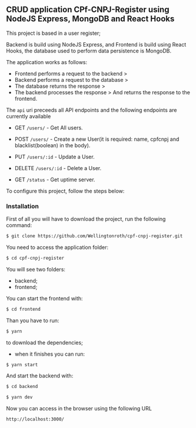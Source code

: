 ## CRUD application CPf-CNPJ-Register using NodeJS Express, MongoDB and React Hooks

This project is based in a user register;

Backend is build using NodeJS Express, and Frontend is build using React Hooks, the database used to perform data persistence is MongoDB.

The application works as follows: 
* Frontend performs a request to the backend >
* Backend performs a request to the database > 
* The database returns the response > 
* The backend processes the response > And returns the response to the frontend.

The `api` uri preceeds all API endpoints and the following endpoints are currently available
* GET `/users/` - Get All users.
* POST `/users/` - Create a new User(it is required: name, cpfcnpj and blacklist(boolean) in the body).
* PUT `/users/:id` - Update a User.
* DELETE `/users/:id` - Delete a User.

* GET `/status` - Get uptime server.

To configure this project, follow the steps below:

### Installation

First of all you will have to download the project, run the following command:

```sh
$ git clone https://github.com/Wellingtonroth/cpf-cnpj-register.git
```

You need to access the application folder:

```sh
$ cd cpf-cnpj-register
```

You will see two folders:
* backend;
* frontend;

You can start the frontend with:

```sh
$ cd frontend
```

Than you have to run:

```sh
$ yarn
```
to download the dependencies;

* when it finishes you can run:
```sh
$ yarn start
```
And start the backend with:

```sh
$ cd backend
```

```sh
$ yarn dev
```

Now you can access in the browser using the following URL

```sh
http://localhost:3000/
```
